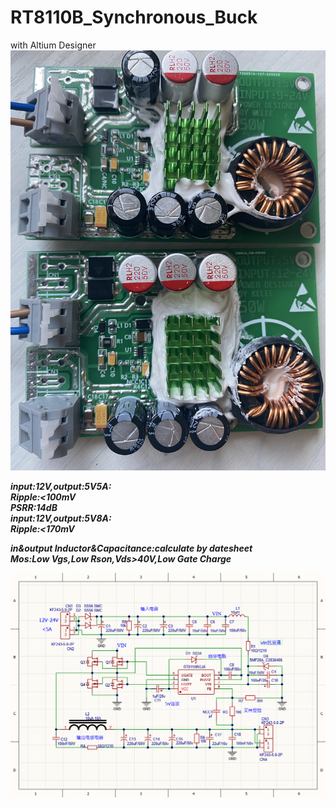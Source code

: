 # RT8110B_Synchronous_Buck
with Altium Designer
![image](https://github.com/LZH-ang/RT8110B_Synchronous_Buck/blob/main/IMAG/IMG_1052.JPG)

***input:12V,output:5V5A:***  
***Ripple:<100mV***  
***PSRR:14dB***  
***input:12V,output:5V8A:***  
***Ripple:<170mV***  

***in&output Inductor&Capacitance:calculate by datesheet***  
***Mos:Low Vgs,Low Rson,Vds>40V,Low Gate Charge***  

![image](https://github.com/LZH-ang/RT8110B_Synchronous_Buck/blob/main/IMAG/Snipaste_2022-07-07_15-51-32.png)
